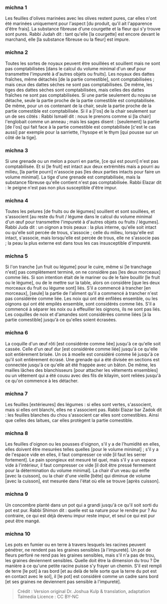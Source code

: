 
### michna 1
Les feuilles d'olives marinées avec les olives restent pures, car elles n'ont été marinées uniquement pour l'aspect [du produit, qu'il ait l'apparence d'être frais]. La substance fibreuse d'une courgette et la fleur qui s'y trouve sont pures. Rabbi Judah dit : tant qu'elle [la courgette] est encore devant le marchand, elle [la substance fibreuse ou la fleur] est impure.

### michna 2
Toutes les sortes de noyaux peuvent être souillées et souillent mais ne sont pas comptabilisées [dans le calcul du volume minimal d'un œuf pour transmettre l'impureté à d'autres objets ou fruits]. Les noyaux des dattes fraîches, même détachés [de la partie comestible], sont comptabilisées ; mais ceux des dattes sèches ne sont pas comptabilisées. De même, les tiges des dattes sèches sont comptabilisées, mais celles des dattes fraîches ne sont pas comptabilisées. Si une partie seulement du noyau se détache, seule la partie proche de la partie comestible est comptabilisée. De même, pour un os contenant de la chair, seule la partie proche de la partie comestible est comptabilisée. Si il a [l'os] de la chair seulement sur un de ses côtés : Rabbi Ismaël dit : nous le prenons comme si [la chair] l'englobait comme un anneau ; mais les sages disent : [seulement] la partie [de l'os] qui fait face à la partie comestible est comptabilisée [c'est le cas aussi] par exemple pour la sarriette, l'hysope et le thym [qui pousse sur un côté de la tige].

### michna 3
Si une grenade ou un melon a pourri en partie, [ce qui est pourri] n'est pas comptabilisée. Et si [le fruit] est intact aux deux extrémités mais a pourri au milieu, [la partie pourri] n'associe pas [les deux parties intacts pour faire un volume minimal]. La tige d'une grenade est comptabilisée, mais la substance fibreuse qu'elle contient n'est pas comptabilisée. Rabbi Elazar dit : le peigne n'est pas non plus susceptible d'être impur.

### michna 4
Toutes les pelures [de fruits ou de légumes] souillent et sont souillées, et s'associent [au reste du fruit / légume dans le calcul du volume minimal d'un œuf pour transmettre l'impureté à d'autres objets ou fruits / légumes]. Rabbi Juda dit : un oignon a trois peaux : la plus interne, qu'elle soit intact ou qu'elle soit percée de trous, s'associe ; celle du milieu, lorsqu'elle est intact, s'associe, mais lorsqu'elle est percée de trous, elle ne s'associe pas ; la peau la plus externe est dans tous les cas insusceptible d'impureté.

### michna 5
Si l'on tranche [un fruit ou légume] pour le cuire, même si [le tranchage n'est] pas complètement terminé, on ne considère pas [les deux morceaux] comme liés. Si son intention était de le mariner ou de le faire bouillir [le fruit ou le légume], ou de le mettre sur la table, alors on considère [que les deux morceaux du fruit ou légume sont] liés. S'il a commencé à trancher [en morceaux], [seule] la partie de l'aliment qu'il a commencé à trancher n'est pas considérée comme liée. Les noix qui ont été enfilées ensemble, ou les oignons qui ont été empilés ensemble, sont considérés comme liés. S'il a commencé à séparer les noix ou à effeuiller les oignons, ils ne sont pas liés. Les coquilles de noix et d'amandes sont considérées comme liées [à la partie comestible] jusqu'à ce qu'elles soient écrasées.

### michna 6
La coquille d'un œuf rôti [est considérée comme liée] jusqu'à ce qu'elle soit cassée. Celle d'un œuf dur [est considérée comme liée] jusqu'à ce qu'elle soit entièrement brisée. Un os à moelle est considéré comme lié jusqu'à ce qu'il soit entièrement écrasé. Une grenade qui a été divisée en sections est connectée jusqu'à ce qu'elle ait été frappée avec un bâton. De même, les mailles lâches des blanchisseurs [pour attacher les vêtements ensembles] ou un vêtement qui a été cousu avec des fils de kilayim, sont reliées jusqu'à ce qu'on commence à les détacher.

### michna 7
Les feuilles [extérieures] des légumes : si elles sont vertes, s'associent, mais si elles ont blanchi, elles ne s'associent pas. Rabbi Elazar bar Zadok dit : les feuilles blanches du chou s'associent car elles sont comestibles. Ainsi que celles des laitues, car elles protègent la partie comestible.

### michna 8
Les feuilles d'oignon ou les pousses d'oignon, s'il y a de l'humidité en elles, elles doivent être mesurées telles quelles [pour le volume minimal] ; s'il y a de l'espace vide en elles, il faut compresser ce vide [il faut les serrer fortement]. Le pain spongieux est mesuré tel quel, mais s'il y a un espace vide à l'intérieur, il faut compresser ce vide [il doit être pressé fermement pour la détermination du volume minimal]. La chair d'un veau qui enfle [avec la cuisson], ou la chair d'une vieille [bête] qui diminue de volume [avec la cuisson], est mesurée dans l'état où elle se trouve [après cuisson].

### michna 9
Un concombre planté dans un pot qui a grandi jusqu'à ce qu'il soit sorti du pot est pur. Rabbi Shimon dit : quelle est sa nature pour le rendre pur ? Au contraire, ce qui est déjà devenu impur reste impur, et seul ce qui est pur peut être mangé.

### michna 10
Les pots en fumier ou en terre à travers lesquels les racines peuvent pénétrer, ne rendent pas les graines sensibles [à l'impureté]. Un pot de fleurs perforé ne rend pas les graines sensibles, mais s'il n'a pas de trou, les graines deviennent sensibles. Quelle doit être la dimension du trou ? De manière à ce qu'une petite racine puisse s'y frayer un chemin. S'il est rempli de terre [le pot] à ras bord [et au delà de telle sorte que la terre du pot est en contact avec le sol], il [le pot] est considéré comme un cadre sans bord [et ses graines ne deviennent pas sensible à l'impureté].

>Crédit : Version original Dr. Joshua Kulp & translation, adaptation Talmedia
>Licence : CC BY-NC